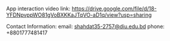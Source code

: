 App interaction video link:
https://drive.google.com/file/d/18-YFDNpvppWO81gVoBXKKaJTqVO-aD1q/view?usp=sharing

Contact Information: 
email: shahdat35-2757@diu.edu.bd
phone: +8801777481417
